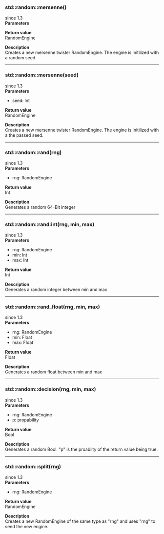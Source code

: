 ### std::random::mersenne()
since 1.3  
**Parameters**  

**Return value**  
RandomEngine  

**Description**  
Creates a new mersenne twister RandomEngine. The engine is initilized with a random seed.

--- 

### std::random::mersenne(seed)
since 1.3  
**Parameters**  
* seed: Int

**Return value**  
RandomEngine  

**Description**  
Creates a new mersenne twister RandomEngine. The engine is initilized with a the passed seed.

--- 

### std::random::rand(rng)
since 1.3  
**Parameters**  
* rng: RandomEngine

**Return value**  
Int  

**Description**  
Generates a random 64-Bit integer 

--- 

### std::random::rand:int(rng, min, max)
since 1.3  
**Parameters**  
* rng: RandomEngine
* min: Int
* max: Int

**Return value**  
Int  

**Description**  
Generates a random integer between min and max

--- 

### std::random::rand_float(rng, min, max)
since 1.3  
**Parameters**  
* rng: RandomEngine
* min: Float
* max: Float

**Return value**  
Float  

**Description**  
Generates a random float between min and max

--- 

### std::random::decision(rng, min, max)
since 1.3  
**Parameters**  
* rng: RandomEngine
* p: propability

**Return value**  
Bool  

**Description**  
Generates a random Bool. "p" is the proabilty of the return value being true.

--- 

### std::random::split(rng)
since 1.3  
**Parameters**  
* rng: RandomEngine

**Return value**  
RandomEngine  

**Description**  
Creates a new RandomEngine of the same type as "rng" and uses "rng" to seed the new engine. 